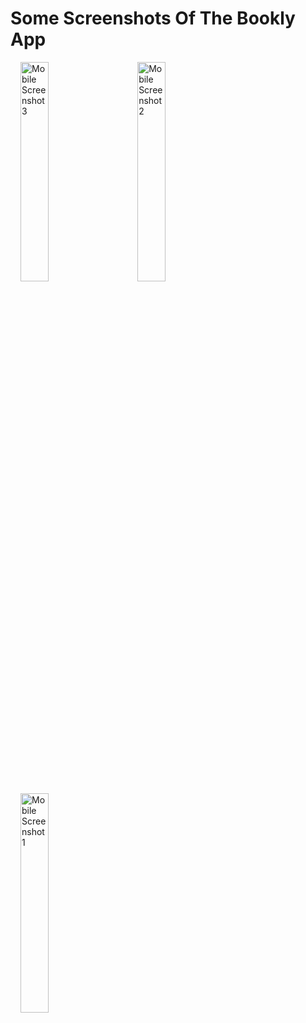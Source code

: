 # Some Screenshots Of The Bookly App

 
 <img src="https://github.com/fawzitheprogrammer/bookly/assets/84202263/797ec803-b9b3-44bc-8a31-42c89b1be1c8"
    alt="Mobile Screenshot 3" style="width:30%; margin: 0 16px;">
  <img src="https://github.com/fawzitheprogrammer/bookly/assets/84202263/a29ca062-52ac-43a5-8f5c-756a60fb0262"
    alt="Mobile Screenshot 2" style="width:30%; margin: 0 16px;">
  <img src="https://github.com/fawzitheprogrammer/bookly/assets/84202263/ee0baf53-8871-46a0-82b7-93ee599c361f"
    alt="Mobile Screenshot 1" style="width:30%; margin: 0 16px;">
